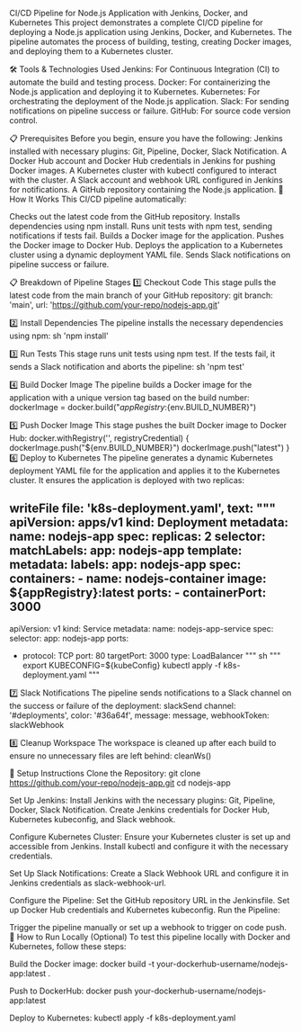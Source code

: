 CI/CD Pipeline for Node.js Application with Jenkins, Docker, and Kubernetes
This project demonstrates a complete CI/CD pipeline for deploying a Node.js application using Jenkins, Docker, and Kubernetes. The pipeline automates the process of building, testing, creating Docker images, and deploying them to a Kubernetes cluster.

🛠️ Tools & Technologies Used
Jenkins: For Continuous Integration (CI) to automate the build and testing process.
Docker: For containerizing the Node.js application and deploying it to Kubernetes.
Kubernetes: For orchestrating the deployment of the Node.js application.
Slack: For sending notifications on pipeline success or failure.
GitHub: For source code version control.

📋 Prerequisites
Before you begin, ensure you have the following:
Jenkins installed with necessary plugins: Git, Pipeline, Docker, Slack Notification.
A Docker Hub account and Docker Hub credentials in Jenkins for pushing Docker images.
A Kubernetes cluster with kubectl configured to interact with the cluster.
A Slack account and webhook URL configured in Jenkins for notifications.
A GitHub repository containing the Node.js application.
🚀 How It Works
This CI/CD pipeline automatically:

Checks out the latest code from the GitHub repository.
Installs dependencies using npm install.
Runs unit tests with npm test, sending notifications if tests fail.
Builds a Docker image for the application.
Pushes the Docker image to Docker Hub.
Deploys the application to a Kubernetes cluster using a dynamic deployment YAML file.
Sends Slack notifications on pipeline success or failure.

📋 Breakdown of Pipeline Stages
1️⃣ Checkout Code
This stage pulls the latest code from the main branch of your GitHub repository:
git branch: 'main', url: 'https://github.com/your-repo/nodejs-app.git'

2️⃣ Install Dependencies
The pipeline installs the necessary dependencies using npm:
sh 'npm install'

3️⃣ Run Tests
This stage runs unit tests using npm test. If the tests fail, it sends a Slack notification and aborts the pipeline:
sh 'npm test'

4️⃣ Build Docker Image
The pipeline builds a Docker image for the application with a unique version tag based on the build number:
dockerImage = docker.build("${appRegistry}:${env.BUILD_NUMBER}")

5️⃣ Push Docker Image
This stage pushes the built Docker image to Docker Hub:
docker.withRegistry('', registryCredential) {
    dockerImage.push("${env.BUILD_NUMBER}")
    dockerImage.push("latest")
}
6️⃣ Deploy to Kubernetes
The pipeline generates a dynamic Kubernetes deployment YAML file for the application and applies it to the Kubernetes cluster. It ensures the application is deployed with two replicas:

writeFile file: 'k8s-deployment.yaml', text: """
apiVersion: apps/v1
kind: Deployment
metadata:
  name: nodejs-app
spec:
  replicas: 2
  selector:
    matchLabels:
      app: nodejs-app
  template:
    metadata:
      labels:
        app: nodejs-app
    spec:
      containers:
      - name: nodejs-container
        image: ${appRegistry}:latest
        ports:
        - containerPort: 3000
---
apiVersion: v1
kind: Service
metadata:
  name: nodejs-app-service
spec:
  selector:
    app: nodejs-app
  ports:
  - protocol: TCP
    port: 80
    targetPort: 3000
  type: LoadBalancer
"""
sh """
export KUBECONFIG=${kubeConfig}
kubectl apply -f k8s-deployment.yaml
"""

7️⃣ Slack Notifications
The pipeline sends notifications to a Slack channel on the success or failure of the deployment:
slackSend channel: '#deployments', color: '#36a64f', message: message, webhookToken: slackWebhook

8️⃣ Cleanup Workspace
The workspace is cleaned up after each build to ensure no unnecessary files are left behind:
cleanWs()

📝 Setup Instructions
Clone the Repository:
git clone https://github.com/your-repo/nodejs-app.git
cd nodejs-app

Set Up Jenkins:
Install Jenkins with the necessary plugins: Git, Pipeline, Docker, Slack Notification.
Create Jenkins credentials for Docker Hub, Kubernetes kubeconfig, and Slack webhook.

Configure Kubernetes Cluster:
Ensure your Kubernetes cluster is set up and accessible from Jenkins.
Install kubectl and configure it with the necessary credentials.

Set Up Slack Notifications:
Create a Slack Webhook URL and configure it in Jenkins credentials as slack-webhook-url.

Configure the Pipeline:
Set the GitHub repository URL in the Jenkinsfile.
Set up Docker Hub credentials and Kubernetes kubeconfig.
Run the Pipeline:

Trigger the pipeline manually or set up a webhook to trigger on code push.
🔧 How to Run Locally (Optional)
To test this pipeline locally with Docker and Kubernetes, follow these steps:

Build the Docker image:
docker build -t your-dockerhub-username/nodejs-app:latest .

Push to DockerHub:
docker push your-dockerhub-username/nodejs-app:latest

Deploy to Kubernetes:
kubectl apply -f k8s-deployment.yaml
